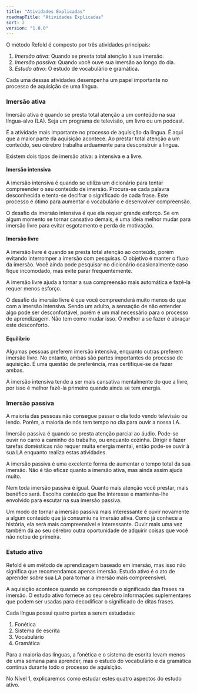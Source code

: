 ```yaml
---
title: "Atividades Explicadas"
roadmapTitle: "Atividades Explicadas"
sort: 2
version: "1.0.0"
---
```


O método Refold é composto por três atividades principais:
1. *Imersão ativa*: Quando se presta total atenção à sua imersão.
1. *Imersão passiva*: Quando você ouve sua imersão ao longo do dia.
1. *Estudo ativo*: O estudo de vocabulário e gramática.

Cada uma dessas atividades desempenha um papel importante no processo de aquisição de uma língua.

### Imersão ativa
Imersão ativa é quando se presta total atenção a um conteúdo na sua língua-alvo (LA). Seja um programa de televisão, um livro ou um podcast.

É a atividade mais importante no processo de aquisição da língua. É aqui que a maior parte da aquisição acontece. Ao prestar total atenção a um conteúdo, seu cérebro trabalha arduamente para desconstruir a língua.

Existem dois tipos de imersão ativa: a intensiva e a livre.

#### Imersão intensiva
A imersão intensiva é quando se utiliza um dicionário para tentar compreender o seu conteúdo de imersão. Procura-se cada palavra desconhecida e tenta-se decifrar o significado de cada frase. Este processo é ótimo para aumentar o vocabulário e desenvolver compreensão.

O desafio da imersão intensiva é que ela requer grande esforço. Se em algum momento se tornar cansativo demais, é uma ideia melhor mudar para imersão livre para evitar esgotamento e perda de motivação.

#### Imersão livre
A imersão livre é quando se presta total atenção ao conteúdo, porém evitando interromper a imersão com pesquisas. O objetivo é manter o fluxo da imersão. Você ainda pode pesquisar no dicionário ocasionalmente caso fique incomodado, mas evite parar frequentemente.

A imersão livre ajuda a tornar a sua compreensão mais automática e fazê-la requer menos esforço.

O desafio da imersão livre é que você compreenderá muito menos do que com a imersão intensiva. Sendo um adulto, a sensação de não entender algo pode ser desconfortável, porém é um mal necessário para o processo de aprendizagem. Não tem como mudar isso. O melhor a se fazer é abraçar este desconforto.

#### Equilíbrio
Algumas pessoas preferem imersão intensiva, enquanto outras preferem imersão livre. No entanto, ambas são partes importantes do processo de aquisição. É uma questão de preferência, mas certifique-se de fazer ambas.

A imersão intensiva tende a ser mais cansativa mentalmente do que a livre, por isso é melhor fazê-la primeiro quando ainda se tem energia.

### Imersão passiva
A maioria das pessoas não consegue passar o dia todo vendo televisão ou lendo. Porém, a maioria de nós tem tempo no dia para ouvir a nossa LA.

Imersão passiva é quando se presta atenção parcial ao áudio. Pode-se ouvir no carro a caminho do trabalho, ou enquanto cozinha. Dirigir e fazer tarefas domésticas não requer muita energia mental, então pode-se ouvir à sua LA enquanto realiza estas atividades.

A imersão passiva é uma excelente forma de aumentar o tempo total da sua imersão. Não é tão eficaz quanto a imersão ativa, mas ainda assim ajuda muito.

Nem toda imersão passiva é igual. Quanto mais atenção você prestar, mais benéfico será. Escolha conteúdo que lhe interesse e mantenha-lhe envolvido para escutar na sua imersão passiva.

Um modo de tornar a imersão passiva mais interessante é ouvir novamente a algum conteúdo que já consumiu na imersão ativa. Como já conhece a história, ela será mais compreensível e interessante. Ouvir mais uma vez também dá ao seu cérebro outra oportunidade de adquirir coisas que você não notou de primeira.

### Estudo ativo
Refold é um método de aprendizagem baseado em imersão, mas isso não significa que recomendamos apenas imersão. Estudo ativo é o ato de aprender *sobre* sua LA para tornar a imersão mais compreensível.

A aquisição acontece quando se compreende o significado das frases na imersão. O estudo ativo fornece ao seu cérebro informações suplementares que podem ser usadas para decodificar o significado de ditas frases.

Cada língua possui quatro partes a serem estudadas:
1. Fonética
1. Sistema de escrita
1. Vocabulário
1. Gramática

Para a maioria das línguas, a fonética e o sistema de escrita levam menos de uma semana para aprender, mas o estudo do vocabulário e da gramática continua durante todo o processo de aquisição.

No Nível 1, explicaremos como estudar estes quatro aspectos do estudo ativo.
